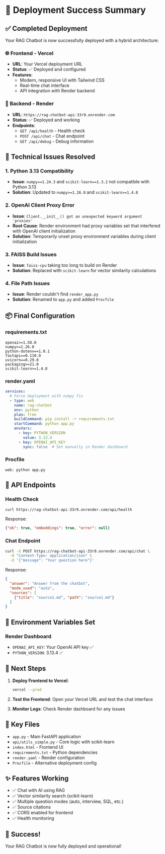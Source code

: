 # 🎉 Deployment Success Summary

## ✅ Completed Deployment

Your RAG Chatbot is now successfully deployed with a hybrid architecture:

### 🌐 **Frontend** - Vercel
- **URL**: Your Vercel deployment URL
- **Status**: ✅ Deployed and configured
- **Features**:
  - Modern, responsive UI with Tailwind CSS
  - Real-time chat interface
  - API integration with Render backend

### 🔧 **Backend** - Render
- **URL**: `https://rag-chatbot-api-33r9.onrender.com`
- **Status**: ✅ Deployed and working
- **Endpoints**:
  - `GET /api/health` - Health check
  - `POST /api/chat` - Chat endpoint
  - `GET /api/debug` - Debug information

## 🔧 Technical Issues Resolved

### 1. **Python 3.13 Compatibility**
- **Issue**: `numpy==1.24.3` and `scikit-learn==1.3.2` not compatible with Python 3.13
- **Solution**: Updated to `numpy>=1.26.0` and `scikit-learn>=1.4.0`

### 2. **OpenAI Client Proxy Error**
- **Issue**: `Client.__init__() got an unexpected keyword argument 'proxies'`
- **Root Cause**: Render environment had proxy variables set that interfered with OpenAI client initialization
- **Solution**: Temporarily unset proxy environment variables during client initialization

### 3. **FAISS Build Issues**
- **Issue**: `faiss-cpu` taking too long to build on Render
- **Solution**: Replaced with `scikit-learn` for vector similarity calculations

### 4. **File Path Issues**
- **Issue**: Render couldn't find `render_app.py`
- **Solution**: Renamed to `app.py` and added `Procfile`

## 📦 Final Configuration

### requirements.txt
```
openai>=1.50.0
numpy>=1.26.0
python-dotenv==1.0.1
fastapi==0.110.0
uvicorn==0.29.0
packaging>=21.0
scikit-learn>=1.4.0
```

### render.yaml
```yaml
services:
  # Force deployment with numpy fix
  - type: web
    name: rag-chatbot
    env: python
    plan: free
    buildCommand: pip install -r requirements.txt
    startCommand: python app.py
    envVars:
      - key: PYTHON_VERSION
        value: 3.13.4
      - key: OPENAI_API_KEY
        sync: false  # Set manually in Render dashboard
```

### Procfile
```
web: python app.py
```

## 🎯 API Endpoints

### Health Check
```bash
curl https://rag-chatbot-api-33r9.onrender.com/api/health
```
Response:
```json
{"ok": true, "embeddings": true, "error": null}
```

### Chat Endpoint
```bash
curl -X POST https://rag-chatbot-api-33r9.onrender.com/api/chat \
  -H "Content-Type: application/json" \
  -d '{"message": "Your question here"}'
```
Response:
```json
{
  "answer": "Answer from the chatbot",
  "mode_used": "auto",
  "sources": [
    {"title": "source1.md", "path": "source1.md"}
  ]
}
```

## 🔐 Environment Variables Set

### Render Dashboard
- `OPENAI_API_KEY`: Your OpenAI API key ✅
- `PYTHON_VERSION`: 3.13.4 ✅

## 🚀 Next Steps

1. **Deploy Frontend to Vercel**:
   ```bash
   vercel --prod
   ```

2. **Test the Frontend**: Open your Vercel URL and test the chat interface

3. **Monitor Logs**: Check Render dashboard for any issues

## 📝 Key Files

- `app.py` - Main FastAPI application
- `api/utils_simple.py` - Core logic with scikit-learn
- `index.html` - Frontend UI
- `requirements.txt` - Python dependencies
- `render.yaml` - Render configuration
- `Procfile` - Alternative deployment config

## ✨ Features Working

- ✅ Chat with AI using RAG
- ✅ Vector similarity search (scikit-learn)
- ✅ Multiple question modes (auto, interview, SQL, etc.)
- ✅ Source citations
- ✅ CORS enabled for frontend
- ✅ Health monitoring

## 🎉 Success!

Your RAG Chatbot is now fully deployed and operational!

